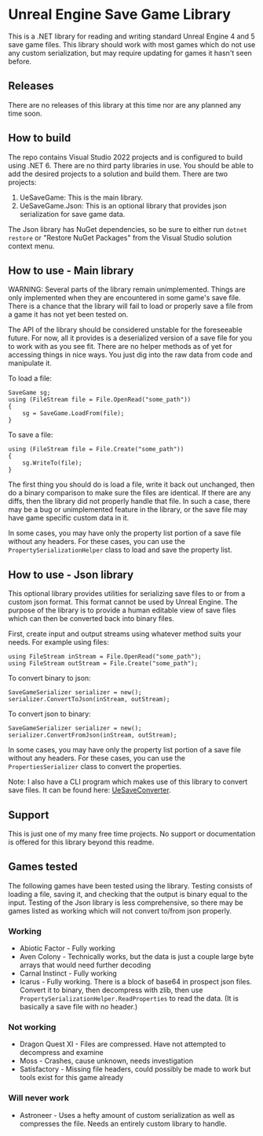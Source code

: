 # Unreal Engine Save Game Library

This is a .NET library for reading and writing standard Unreal Engine 4 and 5 save game files. This library should work with most games which do not use any custom serialization, but may require updating for games it hasn't seen before.

## Releases

There are no releases of this library at this time nor are any planned any time soon.

## How to build

The repo contains Visual Studio 2022 projects and is configured to build using .NET 6. There are no third party libraries in use. You should be able to add the desired projects to a solution and build them. There are two projects:

1. UeSaveGame: This is the main library.
2. UeSaveGame.Json: This is an optional library that provides json serialization for save game data.

The Json library has NuGet dependencies, so be sure to either run `dotnet restore` or "Restore NuGet Packages" from the Visual Studio solution context menu.

## How to use - Main library

WARNING: Several parts of the library remain unimplemented. Things are only implemented when they are encountered in some game's save file. There is a chance that the library will fail to load or properly save a file from a game it has not yet been tested on.

The API of the library should be considered unstable for the foreseeable future. For now, all it provides is a deserialized version of a save file for you to work with as you see fit. There are no helper methods as of yet for accessing things in nice ways. You just dig into the raw data from code and manipulate it.

To load a file:

    SaveGame sg;
    using (FileStream file = File.OpenRead("some_path"))
    {
        sg = SaveGame.LoadFrom(file);
    }

To save a file:

    using (FileStream file = File.Create("some_path"))
    {
        sg.WriteTo(file);
    }

The first thing you should do is load a file, write it back out unchanged, then do a binary comparison to make sure the files are identical. If there are any diffs, then the library did not properly handle that file. In such a case, there may be a bug or unimplemented feature in the library, or the save file may have game specific custom data in it.

In some cases, you may have only the property list portion of a save file without any headers. For these cases, you can use the `PropertySerializationHelper` class to load and save the property list.

## How to use - Json library

This optional library provides utilities for serializing save files to or from a custom json format. This format cannot be used by Unreal Engine. The purpose of the library is to provide a human editable view of save files which can then be converted back into binary files.

First, create input and output streams using whatever method suits your needs. For example using files:

    using FileStream inStream = File.OpenRead("some_path");
    using FileStream outStream = File.Create("some_path");

To convert binary to json:

    SaveGameSerializer serializer = new();
    serializer.ConvertToJson(inStream, outStream);

To convert json to binary:

    SaveGameSerializer serializer = new();
    serializer.ConvertFromJson(inStream, outStream);

In some cases, you may have only the property list portion of a save file without any headers. For these cases, you can use the `PropertiesSerializer` class to convert the properties.

Note: I also have a CLI program which makes use of this library to convert save files. It can be found here: [UeSaveConverter](https://github.com/CrystalFerrai/UeSaveConverter.git).

## Support

This is just one of my many free time projects. No support or documentation is offered for this library beyond this readme.

## Games tested

The following games have been tested using the library. Testing consists of loading a file, saving it, and checking that the output is binary equal to the input. Testing of the Json library is less comprehensive, so there may be games listed as working which will not convert to/from json properly.

### Working
* Abiotic Factor - Fully working
* Aven Colony - Technically works, but the data is just a couple large byte arrays that would need further decoding
* Carnal Instinct - Fully working
* Icarus - Fully working. There is a block of base64 in prospect json files. Convert it to binary, then decompress with zlib, then use `PropertySerializationHelper.ReadProperties` to read the data. (It is basically a save file with no header.)

### Not working
* Dragon Quest XI - Files are compressed. Have not attempted to decompress and examine
* Moss - Crashes, cause unknown, needs investigation
* Satisfactory - Missing file headers, could possibly be made to work but tools exist for this game already

### Will never work
* Astroneer - Uses a hefty amount of custom serialization as well as compresses the file. Needs an entirely custom library to handle.